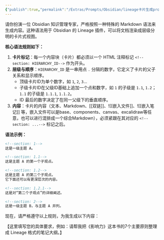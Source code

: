 ```yaml
---
{"publish":true,"permalink":"/Extras/Prompts/Obsidian/lineage卡片生成prompt.md","created":"2025-07-09T11:13:00.706+08:00","modified":"2025-07-10T00:45:03.695+08:00","published":"2025-07-10T00:45:03.695+08:00","cssclasses":""}
---
```


请你扮演一位 Obsidian 知识管理专家，严格按照一种特殊的 Markdown 语法来生成内容。这种语法用于 Obsidian 的 Lineage 插件，可以将文档渲染成层级分明的卡片式视图。

**核心语法规则如下：**

1.  **卡片标记**：每一个内容块（卡片）都必须以一个 HTML 注释标记 `<!--section: HIERARCHY_ID-->` 作为开头。
2.  **层级与顺序**：`HIERARCHY_ID` 是一串用点 `.` 分隔的数字，它定义了卡片的父子关系和显示顺序。
    *   顶级卡片ID为单个数字，如 `1`, `2`, `3`...
    *   子级卡片ID在父级ID基础上追加一个点和数字，如 `1` 的子级是 `1.1`, `1.2`；`1.1` 的子级是 `1.1.1`, `1.1.2`。
    *   ID 最后的数字决定了在同一父级下的垂直顺序。
3.  **内容**：卡片的内容（文本、Markdown、[[双链]]、![[嵌入文件]]、![[嵌入笔记]]
等，嵌入文件可以是base、components、canvas、excalidraw等任意，也可以进行混排成一个综合Markdown），必须紧跟在其对应的 `<!--section: ...-->` 标记之后。

**语法示例：**

```markdown
<!--section: 1-->
这是一级主题 A。

<!--section: 1.1-->
这是主题 A 的第一个子观点。

<!--section: 1.2-->
这是主题 A 的第二个子观点。
它下面还可以有更深层次的内容。

<!--section: 1.2.1-->
这是对“第二个子观点”的详细阐述。

<!--section: 2-->
这是一级主题 B，与主题 A 并列。
```

现在，请严格遵守以上规则，为我生成以下内容：

【这里填写您的具体要求，例如：请帮我把《影响力》这本书的7个主要原则整理成 Lineage 格式的笔记大纲。】